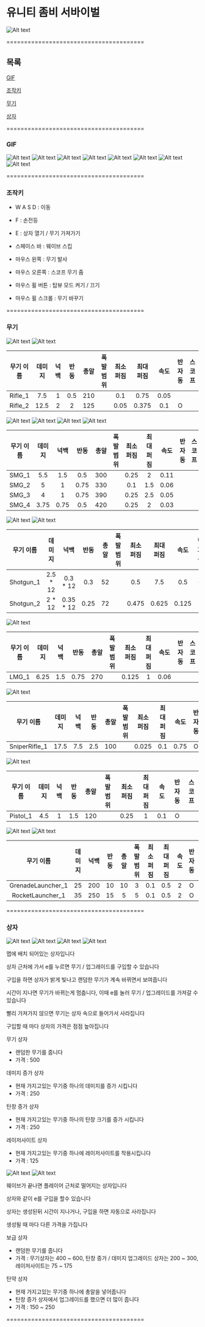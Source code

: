 # 유니티 좀비 서바이벌

![Alt text](/Images/Image_Title_1.png)

=======================================

## 목록
[GIF](https://github.com/Newfoldergames/Zombie#gif)

[조작키](https://github.com/Newfoldergames/Zombie#조작키)

[무기](https://github.com/Newfoldergames/Zombie#무기)

[상자](https://github.com/Newfoldergames/Zombie#상자)

=======================================

### GIF
![Alt text](/Images/Image_1.gif)
![Alt text](/Images/Image_2.gif)
![Alt text](/Images/Image_3.gif)
![Alt text](/Images/Image_4.gif)
![Alt text](/Images/Image_5.gif)
![Alt text](/Images/Image_6.gif)
![Alt text](/Images/Image_7.gif)
![Alt text](/Images/Image_8.gif)

=======================================

### 조작키

- W A S D : 이동
- F : 손전등
- E : 상자 열기 / 무기 가져가기
- 스페이스 바 : 웨이브 스킵

- 마우스 왼쪽 : 무기 발사
- 마우스 오른쪽 : 스코프 무기 줌
- 마우스 휠 버튼 : 탑뷰 모드 켜기 / 끄기
- 마우스 휠 스크롤 : 무기 바꾸기


=======================================

### 무기

![Alt text](/Images/Image_Rifle_1.png)
![Alt text](/Images/Image_Rifle_2.png)

| 무기 이름 | 데미지 | 넉백 | 반동 | 총알 | 폭발 범위 | 최소 퍼짐 | 최대 퍼짐 | 속도 | 반자동 | 스코프 |
|:---------:|:------:|:----:|:----:|:----:|:---------:|:---------:|:---------:|:----:|:------:|:------:|
|  Rifle_1  |   7.5  |   1  |  0.5 |  210 |           |    0.1    |   0.75    | 0.05 |        |        |
|  Rifle_2  |  12.5  |   2  |   2  |  125 |           |    0.05   |   0.375   |  0.1 |    O   |        |

![Alt text](/Images/Image_SMG_1.png)
![Alt text](/Images/Image_SMG_2.png)
![Alt text](/Images/Image_SMG_3.png)
![Alt text](/Images/Image_SMG_4.png)

| 무기 이름 | 데미지 | 넉백 | 반동 | 총알 | 폭발 범위 | 최소 퍼짐 | 최대 퍼짐 | 속도 | 반자동 | 스코프 |
|:---------:|:------:|:----:|:----:|:----:|:---------:|:---------:|:---------:|:----:|:------:|:------:|
|   SMG_1   |   5.5  |  1.5 |  0.5 |  300 |           |    0.25   |     2     | 0.11 |        |        |
|   SMG_2   |    5   |   1  | 0.75 |  330 |           |    0.1    |    1.5    | 0.06 |        |        |
|   SMG_3   |    4   |   1  | 0.75 |  390 |           |    0.25   |    2.5    | 0.05 |        |        |
|   SMG_4   |  3.75  | 0.75 |  0.5 |  420 |           |    0.25   |     2     | 0.03 |        |        |

![Alt text](/Images/Image_Shotgun_1.png)
![Alt text](/Images/Image_Shotgun_2.png)

| 무기 이름 |  데미지  |    넉백   | 반동 | 총알 | 폭발 범위 | 최소 퍼짐 | 최대 퍼짐 |  속도 | 반자동 | 스코프 |
|:---------:|:--------:|:---------:|:----:|:----:|:---------:|:---------:|:---------:|:-----:|:------:|:------:|
| Shotgun_1 | 2.5 * 12 |  0.3 * 12 |  0.3 |  52  |           |    0.5    |    7.5    |  0.5  |    O   |        |
| Shotgun_2 |  2 * 12  | 0.35 * 12 | 0.25 |  72  |           |   0.475   |   0.625   | 0.125 |        |        |

![Alt text](/Images/Image_LMG_1.png)

| 무기 이름 | 데미지 | 넉백 | 반동 | 총알 | 폭발 범위 | 최소 퍼짐 | 최대 퍼짐 | 속도 | 반자동 | 스코프 |
|:---------:|:------:|:----:|:----:|:----:|:---------:|:---------:|:---------:|:----:|:------:|:------:|
|   LMG_1   |  6.25  |  1.5 | 0.75 |  270 |           |   0.125   |     1     | 0.06 |        |        |

![Alt text](/Images/Image_SniperRifle_1.png)

|   무기 이름   | 데미지 | 넉백 | 반동 | 총알 | 폭발 범위 | 최소 퍼짐 | 최대 퍼짐 | 속도 | 반자동 | 스코프 |
|:-------------:|:------:|:----:|:----:|:----:|:---------:|:---------:|:---------:|:----:|:------:|:------:|
| SniperRifle_1 |  17.5  |  7.5 |  2.5 |  100 |           |   0.025   |    0.1    | 0.75 |    O   |    O   |

![Alt text](/Images/Image_Pistol_1.png)

| 무기 이름 | 데미지 | 넉백 | 반동 | 총알 | 폭발 범위 | 최소 퍼짐 | 최대 퍼짐 | 속도 | 반자동 | 스코프 |
|:---------:|:------:|:----:|:----:|:----:|:---------:|:---------:|:---------:|:----:|:------:|:------:|
|  Pistol_1 |   4.5  |   1  |  1.5 |  120 |           |    0.25   |     1     |  0.1 |    O   |        |

![Alt text](/Images/Image_GrenadeLauncher_1.png)
![Alt text](/Images/Image_RocketLauncher_1.png)

|     무기 이름     | 데미지 | 넉백 | 반동 | 총알 | 폭발 범위 | 최소 퍼짐 | 최대 퍼짐 | 속도 | 반자동 | 스코프 |
|:-----------------:|:------:|:----:|:----:|:----:|:---------:|:---------:|:---------:|:----:|:------:|:------:|
| GrenadeLauncher_1 |   25   |  200 |  10  |  10  |     3     |    0.1    |    0.5    |   2  |    O   |        |
|  RocketLauncher_1 |   35   |  250 |  15  |   5  |     5     |    0.1    |    0.5    |   2  |    O   |        |

=======================================

### 상자
![Alt text](/Images/Image_Box_1.png)
![Alt text](/Images/Image_Box_2.png)
![Alt text](/Images/Image_Box_3.png)
![Alt text](/Images/Image_Box_4.png)

맵에 배치 되어있는 상자입니다

상자 근처에 가서 e를 누르면 무기 / 업그레이드를 구입할 수 있습니다

구입을 하면 상자가 밝게 빛나고 랜덤한 무기가 계속 바뀌면서 보여줍니다

시간이 지나면 무기가 바뀌는게 멈춥니다, 이때 e를 눌러 무기 / 업그레이드를 가져갈 수 있습니다

빨리 가져가지 않으면 무기는 상자 속으로 들어가서 사라집니다

구입할 때 마다 상자의 가격은 점점 높아집니다


무기 상자
- 랜덤한 무기를 줍니다
- 가격 : 500

데미지 증가 상자
- 현재 가지고있는 무기중 하나의 데미지를 증가 시킵니다
- 가격 : 250

탄창 증가 상자
- 현재 가지고있는 무기중 하나의 탄창 크기를 증가 시킵니다
- 가격 : 250

레이저사이트 상자
- 현재 가지고있는 무기중 하나에 레이저사이트를 착용시킵니다
- 가격 : 125


![Alt text](/Images/Image_Crate_1.png)
![Alt text](/Images/Image_Crate_2.png)

웨이브가 끝나면 플레이어 근처로 떨어지는 상자입니다

상자와 같이 e를 구입을 할수 있습니다

상자는 생성된뒤 시간이 지나거나, 구입을 하면 자동으로 사라집니다

생성될 때 마다 다른 가격을 가집니다


보급 상자
- 랜덤한 무기를 줍니다
- 가격 : 무기상자는 400 ~ 600, 탄창 증가 / 데미지 업그레이드 상자는 200 ~ 300, 레이저사이트는 75 ~ 175

탄약 상자
- 현재 가지고있는 무기중 하나에 총알을 넣어줍니다
- 탄창 증가 상자에서 업그레이드를 했으면 더 많이 줍니다
- 가격 : 150 ~ 250

=======================================
